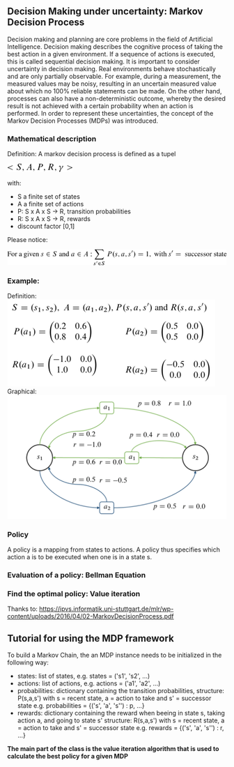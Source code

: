 ## Decision Making under uncertainty: Markov Decision Process

Decision making and planning are core problems in the field of Artificial Intelligence. Decision making describes the cognitive process of taking the best action in a given environment. If a sequence of actions is executed, this is called sequential decision making. 
It is important to consider uncertainty in decision making. Real environments behave stochastically and are only partially observable. For example, during a measurement, the measured values may be noisy, resulting in an uncertain measured value about which no 100% reliable statements can be made. On the other hand, processes can also have a non-deterministic outcome, whereby the desired result is not achieved with a certain probability when an action is performed. In order to represent these uncertainties, the concept of the Markov Decision Processes (MDPs) was introduced.

### Mathematical description
Definition: A markov decision process is defined as a tupel

![def](assets/15o22.png)

with: 
 - S a finite set of states
 - A a finite set of actions
 - P: S x A x S -> R, transition probabilities
 - R: S x A x S -> R, rewards
 - discount factor [0,1]
 
Please notice:

![mdp_tupel](assets/15o2p.png)

### Example:
Definition:
![MDP Definition](assets/mdp_def.png)
Graphical: 
![MDP Figure](assets/mdp.png)


### Policy
A policy is a mapping from states to actions. A policy thus specifies which action a is to be executed when one 
is in a state s.
### Evaluation of a policy: Bellman Equation

### Find the optimal policy: Value iteration


Thanks to: https://ipvs.informatik.uni-stuttgart.de/mlr/wp-content/uploads/2016/04/02-MarkovDecisionProcess.pdf
## Tutorial for using the MDP framework
To build a Markov Chain, the an MDP instance needs to be initialized in the following way:
- states: list of states, e.g. states = ('s1', 's2', ...)
- actions: list of actions, e.g. actions = ('a1', 'a2', ...)
- probabilities: dictionary containing the transition probabilities,
                            structure: P(s,a,s') with s = recent state, a = action to take and s' = successor state
                            e.g. probabilities = {('s', 'a', 's'') : p, ...}
- rewards: dictionary containing the reward when beeing in state s, taking action a, and going to state s'
                            structure: R(s,a,s') with s = recent state, a = action to take and s' = successor state
                            e.g. rewards = {('s', 'a', 's'') : r, ...}
                            
**The main part of the class is the value iteration algorithm that is used to calculate the best policy for a given MDP**                        